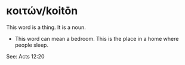 # κοιτών/koitōn
This word is a thing. It is a noun.
* This word can mean a bedroom. This is the place in a home where people sleep.

See: Acts 12:20
